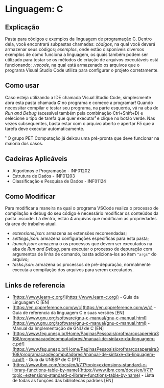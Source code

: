 # Linguagem: C

## Explicação

Pasta para códigos e exemplos da linguagem de programação C. Dentro dela, você encontrará  subpastas chamadas: *códigos*, na qual você deverá armazenar seus códigos; *exemplos*, onde estão disponíveis diversos exemplos de como funciona a linguagem, os quais também podem ser utilizado para testar se os métodos de criação de arquivos executáveis está funcionando; *.vscode*, na qual está armazenado os arquivos que o programa Visual Studio Code utiliza para configurar o projeto corretamente.

## Como usar

Caso esteja utilizando a IDE chamada Visual Studio Code, simplesmente abra esta pasta chamada ***C*** no programa e comece a programar! Quando necessitar compilar e testar seu programa, na parte esquerda, vá na aba de *Run and Debug* (acessível também pela combinação Ctrl+Shift+D) e selecione o tipo de tarefa que quer executar¹ e clique no botão verde. Nas vezes subsequentes, basta estar com o arquivo aberto e apertar *F5* que a tarefa deve executar automaticamente.

¹ O grupo PET Computação já deixou uma pré-pronta que deve funcionar na maioria dos casos.

## Cadeiras Aplicáveis

* Algoritmos e Programação - INF01202
* Estrutura de Dados - INF01203
* Classificação e Pesquisa de Dados - INF01124

## Como Modificar

Para modificar a maneira na qual o programa VSCode realiza o processo de compilação e debug do seu código é necessário modificar os conteúdos da pasta .vscode. Lá dentro, estão 4  arquivos que modificam as propriedades da area de trabalho atual.

* *extensions.json:* armazena as extensões recomendadas;
* *settings.json:* armazena configurações especificas para esta pasta;
* *launch.json:* armazena o os processos que devem ser executados na aba de *Run and Debug*, para executar o processo de depuração com argumentos de linha de comando, basta adiciona-los ao item `"args"` do arquivo;
* *tasks.json:* armazena os processos de pré-depuração, normalmente executa a compilação dos arquivos para serem executados.

## Links de referencia

* [https://www.learn-c.org/](https://www.learn-c.org/) - Guia da Linguagem C [EN]
* [https://en.cppreference.com/w/c](https://en.cppreference.com/w/c) - Guia de referencia da linguagem C e suas versões [EN]
* [https://www.gnu.org/software/gnu-c-manual/gnu-c-manual.html](https://www.gnu.org/software/gnu-c-manual/gnu-c-manual.html) - Manual da Implementação de GNU de C [EN]
* [https://www.feg.unesp.br/Home/PaginasPessoais/profmarcosapereira3168/programacaodecomputadoresi/manual-de-sintaxe-da-linguagem-c.pdf](https://www.feg.unesp.br/Home/PaginasPessoais/profmarcosapereira3168/programacaodecomputadoresi/manual-de-sintaxe-da-linguagem-c.pdf) - Guia da UNESP de C [PT]
* [https://www.ibm.com/docs/en/i/7.1?topic=extensions-standard-c-library-functions-table-by-name](https://www.ibm.com/docs/en/i/7.1?topic=extensions-standard-c-library-functions-table-by-name) - Lista de todas as funções das bibliotecas padrões [EN]
